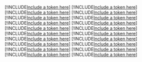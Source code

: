 [!INCLUDE[Include a token here](refs1521956595552/r1.md)]
[!INCLUDE[Include a token here](refs1521956595552/r2.md)]
[!INCLUDE[Include a token here](refs1521956595552/r3.md)]
[!INCLUDE[Include a token here](refs1521956595552/r4.md)]
[!INCLUDE[Include a token here](refs1521956595552/r5.md)]
[!INCLUDE[Include a token here](refs1521956595552/r6.md)]
[!INCLUDE[Include a token here](refs1521956595552/r7.md)]
[!INCLUDE[Include a token here](refs1521956595552/r8.md)]
[!INCLUDE[Include a token here](refs1521956595552/r9.md)]
[!INCLUDE[Include a token here](refs1521956595552/r10.md)]
[!INCLUDE[Include a token here](refs1521956595552/r11.md)]
[!INCLUDE[Include a token here](refs1521956595552/r12.md)]
[!INCLUDE[Include a token here](refs1521956595552/r13.md)]
[!INCLUDE[Include a token here](refs1521956595552/r14.md)]
[!INCLUDE[Include a token here](refs1521956595552/r15.md)]
[!INCLUDE[Include a token here](refs1521956595552/r16.md)]
[!INCLUDE[Include a token here](refs1521956595552/r17.md)]
[!INCLUDE[Include a token here](refs1521956595552/r18.md)]
[!INCLUDE[Include a token here](refs1521956595552/r19.md)]
[!INCLUDE[Include a token here](refs1521956595552/r20.md)]